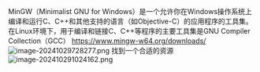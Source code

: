 MinGW（Minimalist GNU for Windows）是一个允许你在Windows操作系统上编译和运行C、C++和其他支持的语言（如Objective-C）的应用程序的工具集。
在Linux环境下，用于编译和链接C、C++等程序的主要工具集是GNU Compiler Collection（GCC）
https://www.mingw-w64.org/downloads/
![image-20241029728277.png](00_sync/ZZ%E7%9E%8E%E5%86%99/MinGW%E5%AE%89%E8%A3%85%E4%BD%BF%E7%94%A8/MinGW%E5%AE%89%E8%A3%85%E4%BD%BF%E7%94%A8/image-20241029728277.png)
找到一个合适的资源
![image-202410291024162.png](00_sync/ZZ%E7%9E%8E%E5%86%99/MinGW%E5%AE%89%E8%A3%85%E4%BD%BF%E7%94%A8/MinGW%E5%AE%89%E8%A3%85%E4%BD%BF%E7%94%A8/image-202410291024162.png)